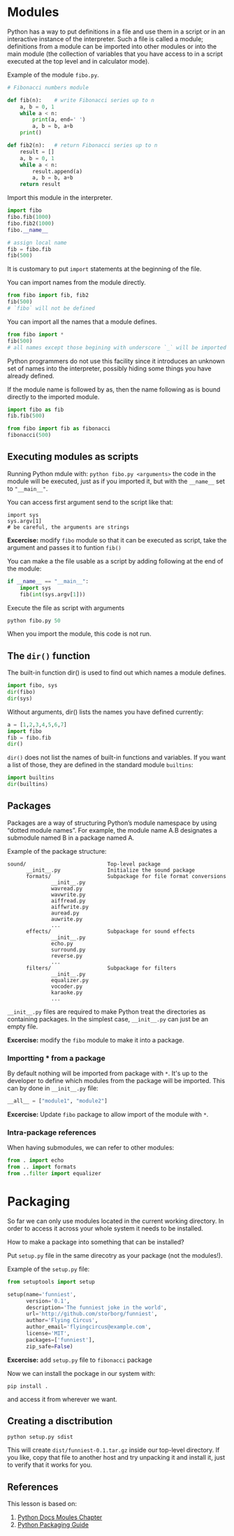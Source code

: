 # Modules

Python has a way to put definitions in a file and use them in a script or in an interactive instance of the interpreter. Such a file is called a module; definitions from a module can be imported into other modules or into the main module (the collection of variables that you have access to in a script executed at the top level and in calculator mode).

Example of the module `fibo.py`.

```py
# Fibonacci numbers module

def fib(n):    # write Fibonacci series up to n
    a, b = 0, 1
    while a < n:
        print(a, end=' ')
        a, b = b, a+b
    print()

def fib2(n):   # return Fibonacci series up to n
    result = []
    a, b = 0, 1
    while a < n:
        result.append(a)
        a, b = b, a+b
    return result
```

Import this module in the interpreter.

```py
import fibo
fibo.fib(1000)
fibo.fib2(1000)
fibo.__name__

# assign local name
fib = fibo.fib
fib(500)
```

It is customary to put `import` statements at the beginning of the file.

You can import names from the module directly.

```py
from fibo import fib, fib2
fib(500)
# `fibo` will not be defined
```

You can import all the names that a module defines.

```py
from fibo import *
fib(500)
# all names except those begining with underscore `_` will be imported
```

Python programmers do not use this facility since it introduces an unknown set of names into the interpreter, possibly hiding some things you have already defined.

If the module name is followed by as, then the name following as is bound directly to the imported module.

```py
import fibo as fib
fib.fib(500)

from fibo import fib as fibonacci
fibonacci(500)
```

## Executing modules as scripts

Running Python mdule with:
`python fibo.py <arguments>`
the code in the module will be executed, just as if you imported it, but with the `__name__` set to `"__main__"`.

You can access first argument send to the script like that:

```
import sys
sys.argv[1]
# be careful, the arguments are strings
```

**Excercise:** modify `fibo` module so that it can be executed as script, take the argument and passes it to funtion `fib()`

You can make a the file usable as a script by adding following at the end of the module:

```py
if __name__ == "__main__":
    import sys
    fib(int(sys.argv[1]))
```

Execute the file as script with arguments
```py
python fibo.py 50
```

When you import the module, this code is not run.

## The `dir()` function

The built-in function dir() is used to find out which names a module defines.

```py
import fibo, sys
dir(fibo)
dir(sys)
```

Without arguments, dir() lists the names you have defined currently:

```py
a = [1,2,3,4,5,6,7]
import fibo
fib = fibo.fib
dir()
```

`dir()` does not list the names of built-in functions and variables. If you want a list of those, they are defined in the standard module `builtins`:

```py
import builtins
dir(builtins)
```

## Packages

Packages are a way of structuring Python’s module namespace by using “dotted module names”. For example, the module name A.B designates a submodule named B in a package named A.

Example of the package structure:

```
sound/                          Top-level package
      __init__.py               Initialize the sound package
      formats/                  Subpackage for file format conversions
              __init__.py
              wavread.py
              wavwrite.py
              aiffread.py
              aiffwrite.py
              auread.py
              auwrite.py
              ...
      effects/                  Subpackage for sound effects
              __init__.py
              echo.py
              surround.py
              reverse.py
              ...
      filters/                  Subpackage for filters
              __init__.py
              equalizer.py
              vocoder.py
              karaoke.py
              ...
```

`__init__.py` files are required to make Python treat the directories as containing packages. In the simplest case, `__init__.py` can just be an empty file.

**Excercise:** modify the `fibo` module to make it into a package.

### Importting * from a package

By default nothing will be imported from package with `*`. It's up to the developer to define which modules from the package will be imported. This can by done in `__init__.py` file:

```py
__all__ = ["module1", "module2"]
```

**Excercise:** Update `fibo` package to allow import of the module with `*`.

### Intra-package references

When having submodules, we can refer to other modules:

```py
from . import echo
from .. import formats
from ..filter import equalizer
```

# Packaging

So far we can only use modules located in the current working directory. In order to access it across your whole system it needs to be installed.

How to make a package into something that can be installed?

Put `setup.py` file in the same direcotry as your package (not the modules!).

Example of the `setup.py` file:

```py
from setuptools import setup

setup(name='funniest',
      version='0.1',
      description='The funniest joke in the world',
      url='http://github.com/storborg/funniest',
      author='Flying Circus',
      author_email='flyingcircus@example.com',
      license='MIT',
      packages=['funniest'],
      zip_safe=False)
```

**Excercise:** add `setup.py` file to `fibonacci` package

Now we can install the pockage in our system with:

```
pip install .
```

and access it from wherever we want.

## Creating a disctribution

```
python setup.py sdist
```

This will create `dist/funniest-0.1.tar.gz` inside our top-level directory. If you like, copy that file to another host and try unpacking it and install it, just to verify that it works for you.

## References

This lesson is based on:

1. [Python Docs Moules Chapter](https://docs.python.org/3/tutorial/modules.html)
2. [Python Packaging Guide](http://python-packaging.readthedocs.io/en/latest/minimal.html)
